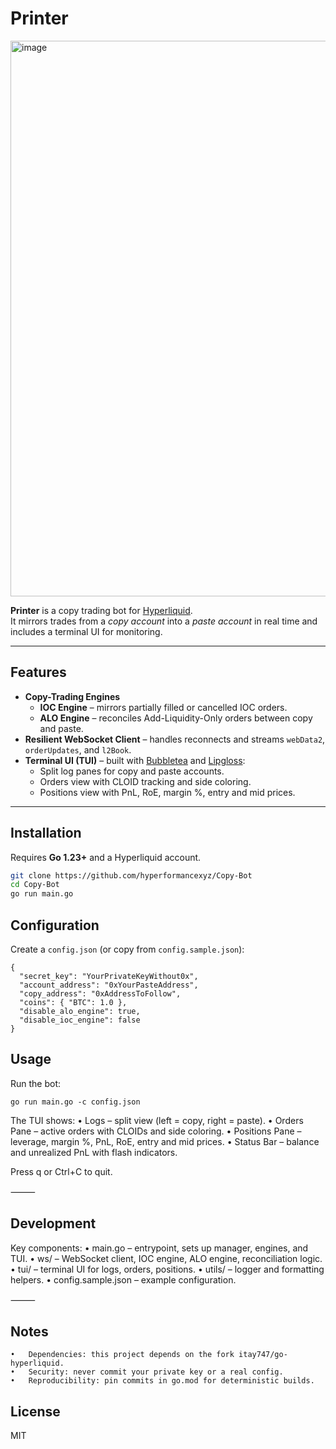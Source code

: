 # Printer
<img width="2048" height="889" alt="image" src="https://github.com/user-attachments/assets/0d67c270-a264-4d33-85a0-26f89b03bfd1" />

**Printer** is a copy trading bot for [Hyperliquid](https://hyperliquid.xyz).  
It mirrors trades from a *copy account* into a *paste account* in real time and includes a terminal UI for monitoring.

---

## Features

- **Copy-Trading Engines**
  - **IOC Engine** – mirrors partially filled or cancelled IOC orders.
  - **ALO Engine** – reconciles Add-Liquidity-Only orders between copy and paste.
- **Resilient WebSocket Client** – handles reconnects and streams `webData2`, `orderUpdates`, and `l2Book`.
- **Terminal UI (TUI)** – built with [Bubbletea](https://github.com/charmbracelet/bubbletea) and [Lipgloss](https://github.com/charmbracelet/lipgloss):
  - Split log panes for copy and paste accounts.
  - Orders view with CLOID tracking and side coloring.
  - Positions view with PnL, RoE, margin %, entry and mid prices.

---

## Installation

Requires **Go 1.23+** and a Hyperliquid account.

```bash
git clone https://github.com/hyperformancexyz/Copy-Bot
cd Copy-Bot
go run main.go
```

## Configuration

Create a `config.json` (or copy from `config.sample.json`):

```
{
  "secret_key": "YourPrivateKeyWithout0x",
  "account_address": "0xYourPasteAddress",
  "copy_address": "0xAddressToFollow",
  "coins": { "BTC": 1.0 },
  "disable_alo_engine": true,
  "disable_ioc_engine": false
}
```
## Usage

Run the bot:

`go run main.go -c config.json`


The TUI shows:
	•	Logs – split view (left = copy, right = paste).
	•	Orders Pane – active orders with CLOIDs and side coloring.
	•	Positions Pane – leverage, margin %, PnL, RoE, entry and mid prices.
	•	Status Bar – balance and unrealized PnL with flash indicators.

Press q or Ctrl+C to quit.


⸻

## Development

Key components:
	•	main.go – entrypoint, sets up manager, engines, and TUI.
	•	ws/ – WebSocket client, IOC engine, ALO engine, reconciliation logic.
	•	tui/ – terminal UI for logs, orders, positions.
	•	utils/ – logger and formatting helpers.
	•	config.sample.json – example configuration.

⸻

## Notes
	•	Dependencies: this project depends on the fork itay747/go-hyperliquid.
	•	Security: never commit your private key or a real config.
	•	Reproducibility: pin commits in go.mod for deterministic builds.

## License

MIT
